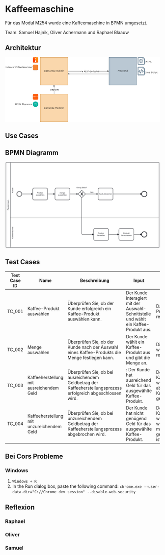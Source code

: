 # Kaffeemaschine
Für das Modul M254 wurde eine Kaffeemaschine in BPMN umgesetzt.

Team: Samuel Hajnik, Oliver Achermann und Raphael Blaauw

## Architektur
![Architektur](./diagrams/architektur.png)

## Use Cases
## BPMN Diagramm
![BPMN](./diagrams/BPMN_Diagramm.png)
## Test Cases
| Test Case ID |Name| Beschreibung                        | Input          | Expected Output       | Actual Output | Status |
|--------------|---|------------------------------------|----------------|-----------------|---------------|--------|
| TC_001       | Kaffee-Produkt auswählen            | Überprüfen Sie, ob der Kunde erfolgreich ein Kaffee-Produkt auswählen kann.  | Der Kunde interagiert mit der Auswahl-Schnittstelle und wählt ein Kaffee-Produkt aus.| Das ausgewählte Kaffee-Produkt wird vom System registriert. | | passed
| TC_002       | Menge auswählen            | Überprüfen Sie, ob der Kunde nach der Auswahl eines Kaffee-Produkts die Menge festlegen kann.   | Der Kunde wählt ein Kaffee-Produkt aus und gibt die Menge an.| Die ausgewählte Menge wird vom System registriert.              |        |         |
| TC_003       | Kaffeeherstellung mit ausreichendem Geld           | Überprüfen Sie, ob bei ausreichendem Geldbetrag der Kaffeeherstellungsprozess erfolgreich abgeschlossen wird.   |: Der Kunde hat ausreichend Geld für das ausgewählte Kaffee-Produkt. |Der Kaffeeherstellungsprozess wird erfolgreich abgeschlossen, und der Kunde erhält das gewünschte Getränk.               |        |         |
| TC_004       | Kaffeeherstellung mit unzureichendem Geld           | Überprüfen Sie, ob bei unzureichendem Geldbetrag der Kaffeeherstellungsprozess abgebrochen wird.   | Der Kunde hat nicht genügend Geld für das ausgewählte Kaffee-Produkt. | Der Kaffeeherstellungsprozess wird abgebrochen, und es wird dem Kunden mitgeteilt, dass nicht genügend Geld vorhanden ist.              |        |         |

## Bei Cors Probleme

### Windows

1. `Windows + R` 
2. In the Run dialog box, paste the following command:
`chrome.exe --user-data-dir="C://Chrome dev session" --disable-web-security`

## Reflexion

### Raphael

### Oliver

### Samuel
